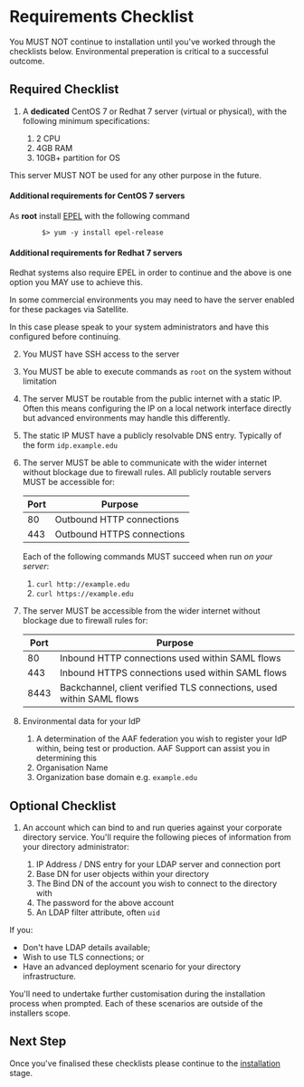 ---
---

# Requirements Checklist

You MUST NOT continue to installation until you've worked through the checklists below. Environmental preperation is critical to a successful outcome.

## Required Checklist

1. A **dedicated** CentOS 7 or Redhat 7 server (virtual or physical), with the following minimum specifications:

    1. 2 CPU
    2. 4GB RAM
    3. 10GB+ partition for OS

This server MUST NOT be used for any other purpose in the future.

#### Additional requirements for CentOS 7 servers

As **root** install [EPEL](https://fedoraproject.org/wiki/EPEL) with the following command

            $> yum -y install epel-release

#### Additional requirements for Redhat 7 servers

Redhat systems also require EPEL in order to continue and the above is one option you MAY use to achieve this.

In some commercial environments you may need to have the server enabled for these packages via Satellite.

In this case please speak to your system administrators and have this configured before continuing.

2. You MUST have SSH access to the server
3. You MUST be able to execute commands as `root` on the system without limitation
4. The server MUST be routable from the public internet with a static IP. Often this means configuring the IP on a local network interface directly but advanced environments may handle this differently.
5. The static IP MUST have a publicly resolvable DNS entry. Typically of the form `idp.example.edu`
6. The server MUST be able to communicate with the wider internet without blockage due to firewall rules. All publicly routable servers MUST be accessible for:

    | Port | Purpose |
    |------|---------|
    | 80   | Outbound HTTP connections |
    | 443  | Outbound HTTPS connections |

    Each of the following commands MUST succeed when run *on your server*:

      1. `curl http://example.edu`
      2. `curl https://example.edu`

7. The server MUST be accessible from the wider internet without blockage due to firewall rules for:

    | Port | Purpose |
    |------|---------|
    | 80   | Inbound HTTP connections used within SAML flows  |
    | 443  | Inbound HTTPS connections used within SAML flows  |
    | 8443 | Backchannel, client verified TLS connections, used within SAML flows |

9. Environmental data for your IdP

    1. A determination of the AAF federation you wish to register your IdP within, being test or production. AAF Support can assist you in determining this
    1. Organisation Name
    1. Organization base domain e.g. `example.edu`

## Optional Checklist

1. An account which can bind to and run queries against your corporate directory service. You'll require the following pieces of information from your directory administrator:

    1. IP Address / DNS entry for your LDAP server and connection port
    2. Base DN for user objects within your directory
    3. The Bind DN of the account you wish to connect to the directory with
    4. The password for the above account
    5. An LDAP filter attribute, often `uid`

If you:

* Don't have LDAP details available;
* Wish to use TLS connections; or
* Have an advanced deployment scenario for your directory infrastructure.

You'll need to undertake further customisation during the installation process when prompted. Each of these scenarios are outside of the installers scope.

## Next Step

Once you've finalised these checklists please continue to the [installation](installation.html) stage.
